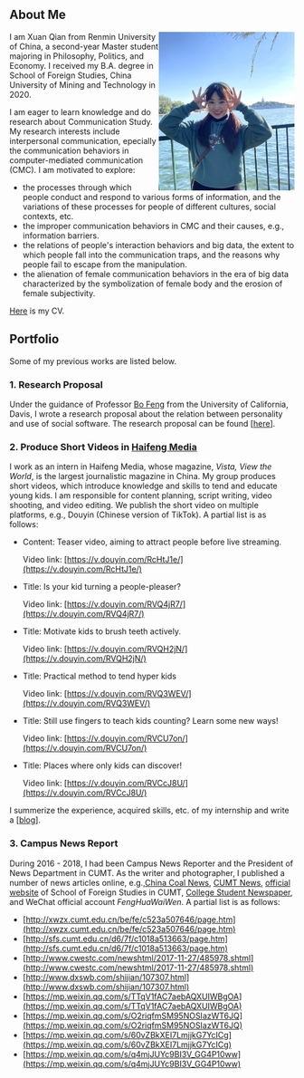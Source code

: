 ## About Me

<img src='./assets/images/photo.jpg' width='240px' style="float:right">

I am Xuan Qian from Renmin University of China, a second-year Master student majoring in Philosophy, Politics, and Economy. I received my B.A. degree in School of Foreign Studies, China University of Mining and Technology in 2020.

I am eager to learn knowledge and do research about Communication Study. My research interests include interpersonal communication, epecially the communication behaviors in computer-mediated communication (CMC). I am motivated to explore:
* the processes through which people conduct and respond to various forms of information, and the variations of these processes for people of different cultures, social contexts, etc.
* the improper communication behaviors in CMC and their causes, e.g., information barriers.
* the relations of people's interaction behaviors and big data, the extent to which people fall into the communication traps, and the reasons why people fail to escape from the manipulation.
* the alienation of female communication behaviors in the era of big data characterized by the symbolization of female body and the erosion of female subjectivity.

[Here](./assets/files/CV_XuanQian.pdf) is my CV.

## Portfolio
Some of my previous works are listed below.
### 1. Research Proposal
Under the guidance of Professor [Bo Feng](https://communication.ucdavis.edu/people/bfeng) from the University of California, Davis, I wrote a research proposal about the relation between personality and use of social software. The research proposal can be found [[here](./assets/files/XuanQian_ResearchProposal.pdf)].

### 2. Produce Short Videos in [Haifeng Media](http://www.vistastory.com/index.html#/)
I work as an intern in Haifeng Media, whose magazine, *Vista, View the World*, is the largest journalistic magazine in China. My group produces short videos, which introduce knowledge and skills to tend and educate young kids. I am responsible for content planning, script writing, video shooting, and video editing. We publish the short video on multiple platforms, e.g., Douyin (Chinese version of TikTok). A partial list is as follows:
* Content: Teaser video, aiming to attract people before live streaming.

  Video link: [https://v.douyin.com/RcHtJ1e/](https://v.douyin.com/RcHtJ1e/)
* Title: Is your kid turning a people-pleaser?
  
  Video link: [https://v.douyin.com/RVQ4jR7/](https://v.douyin.com/RVQ4jR7/)
* Title: Motivate kids to brush teeth actively.
  
  Video link: [https://v.douyin.com/RVQH2jN/](https://v.douyin.com/RVQH2jN/)
* Title: Practical method to tend hyper kids

  Video link: [https://v.douyin.com/RVQ3WEV/](https://v.douyin.com/RVQ3WEV/)

* Title: Still use fingers to teach kids counting? Learn some new ways!

  Video link: [https://v.douyin.com/RVCU7on/](https://v.douyin.com/RVCU7on/)
  
* Title: Places where only kids can discover!
 
  Video link: [https://v.douyin.com/RVCcJ8U/](https://v.douyin.com/RVCcJ8U/)

<span class="reminder"> I summerize the experience, acquired skills, etc. of my internship and write a [<a href="./video">blog</a>].</span>

### 3. Campus News Report
During 2016 - 2018, I had been Campus News Reporter and the President of News Department in CUMT. As the writer and photographer, I published a number of news articles online, e.g.,<a href="http://www.cwestc.com/index.aspx">China Coal News</a>, <a href="http://xwzx.cumt.edu.cn/main.htm">CUMT News</a>, <a href="http://sfs.cumt.edu.cn/main.htm">official website</a> of School of Foreign Studies in CUMT, <a href="http://www.dxswb.com/">College Student Newspaper</a>, and WeChat official account *FengHuaWaiWen*. A partial list is as follows:
* [http://xwzx.cumt.edu.cn/be/fe/c523a507646/page.htm](http://xwzx.cumt.edu.cn/be/fe/c523a507646/page.htm)
* [http://sfs.cumt.edu.cn/d6/7f/c1018a513663/page.htm](http://sfs.cumt.edu.cn/d6/7f/c1018a513663/page.htm)
* [http://www.cwestc.com/newshtml/2017-11-27/485978.shtml](http://www.cwestc.com/newshtml/2017-11-27/485978.shtml)
* [http://www.dxswb.com/shijian/107307.html](http://www.dxswb.com/shijian/107307.html)
* [https://mp.weixin.qq.com/s/TTqV1fAC7aebAQXUIWBgOA](https://mp.weixin.qq.com/s/TTqV1fAC7aebAQXUIWBgOA)
* [https://mp.weixin.qq.com/s/O2riqfmSM95NOSIazWT6JQ](https://mp.weixin.qq.com/s/O2riqfmSM95NOSIazWT6JQ)
* [https://mp.weixin.qq.com/s/60vZBkXEI7LmjjkG7YcICg](https://mp.weixin.qq.com/s/60vZBkXEI7LmjjkG7YcICg)
* [https://mp.weixin.qq.com/s/q4mjJUYc9BI3V_GG4P10ww](https://mp.weixin.qq.com/s/q4mjJUYc9BI3V_GG4P10ww)
